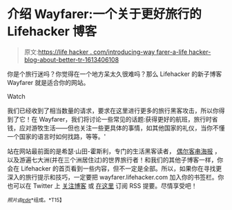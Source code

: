 # 介绍 Wayfarer:一个关于更好旅行的 Lifehacker 博客

> 原文:[https://life hacker . com/introducing-way farer-a-life hacker-blog-about-better-tr-1613406108](https://lifehacker.com/introducing-wayfarer-a-lifehacker-blog-about-better-tr-1613406108)

你是个旅行迷吗？你觉得在一个地方呆太久很难吗？那么 Lifehacker 的新子博客 Wayfarer 就是适合你的网站。

Watch

我们已经收到了相当数量的请求，要求在这里进行更多的旅行黑客攻击，所以你得到了它！在 Wayfarer，我们将讨论一些常见的话题:获得更好的航班，旅行时省钱，应对游牧生活——但也关注一些更具体的事情，如其他国家的礼仪，当你不懂一个国家的语言时如何找路，等等。'

站在网站最前面的是希瑟·山田-霍斯利，专门的生活黑客读者， [偶尔客串海报](https://lifehacker.com/how-to-travel-with-a-group-of-friends-and-not-lose-you-1451652555) ，以及游遍七大洲(并在三个洲居住过)的世界旅行者！和我们的其他子博客一样，你会在 Lifehacker 的首页看到一些内容，但不一定是全部。所以，如果你在寻找更深入的旅行提示和技巧，一定要把 wayfarer.lifehacker.com 加入你的书签栏。你也可以在 Twitter 上 [关注博客](https://twitter.com/wayfarerLH) 或 [在这里](http://wayfarer.lifehacker.com/rss) 订阅 RSS 提要。尽情享受吧！

<small>*照片由*</small>[<small>*εde*</small>](https://www.flickr.com/photos/epsos/7928294800)<small>*组成。*T15】</small>